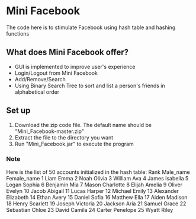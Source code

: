 # Mini Facebook
The code here is to stimulate Facebook using hash table and hashing functions

## What does Mini Facebook offer?
* GUI is implemented to improve user's experience
* Login/Logout from Mini Facebook
* Add/Remove/Search 
* Using Binary Search Tree to sort and list a person's friends in alphabetical order

## Set up
1. Download the zip code file. The default name should be "Mini_Facebook-master.zip"
2. Extract the file to the directory you want
3. Run "Mini_Facebook.jar" to execute the program

### Note
Here is the list of 50 accounts initialized in the hash table:
Rank Male_name Female_name
1    Liam      Emma
2    Noah      Olivia
3    William   Ava
4    James     Isabella
5    Logan     Sophia
6    Benjamin  Mia
7    Mason     Charlotte
8    Elijah    Amelia
9    Oliver    Evelyn
10   Jacob     Abigail
11   Lucas     Harper
12   Michael   Emily
13   Alexander Elizabeth
14   Ethan     Avery
15   Daniel    Sofia
16   Matthew   Ella
17   Aiden     Madison
18   Henry     Scarlett
19   Joseph    Victoria
20   Jackson   Aria
21   Samuel    Grace
22   Sebastian Chloe
23   David     Camila
24   Carter    Penelope
25   Wyatt     Riley
